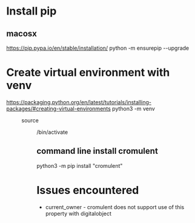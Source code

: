 

# Install pip
##  macosx 
  
https://pip.pypa.io/en/stable/installation/
python -m ensurepip --upgrade

# Create virtual environment with venv

https://packaging.python.org/en/latest/tutorials/installing-packages/#creating-virtual-environments
python3 -m venv <DIR>
source <DIR>/bin/activate

## command line install cromulent
python3 -m pip install  "cromulent"

# Issues encountered

* current_owner - cromulent does not support use of this property with digitalobject